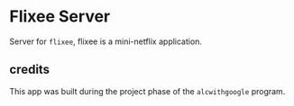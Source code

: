 # Flixee Server

Server for `flixee`, flixee is a mini-netflix application. 

## credits

This app was built during the project phase of the `alcwithgoogle` program.